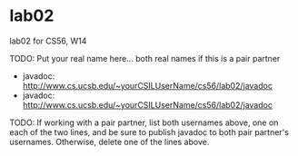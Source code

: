 lab02
=====

lab02 for CS56, W14

TODO: Put your real name here... both real names if this is a pair partner

* javadoc: http://www.cs.ucsb.edu/~yourCSILUserName/cs56/lab02/javadoc
* javadoc: http://www.cs.ucsb.edu/~yourCSILUserName/cs56/lab02/javadoc

TODO: If working with a pair partner, list both usernames above, one
on each of the two lines, and be sure to publish javadoc to both pair
partner's usernames.  Otherwise, delete one of the lines above.
